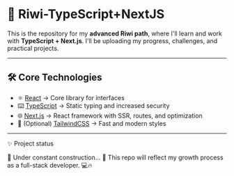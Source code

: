 # 🚀 Riwi-TypeScript+NextJS

This is the repository for my **advanced Riwi path**, where I'll learn and work with **TypeScript + Next.js**.
I'll be uploading my progress, challenges, and practical projects. 

---

## 🛠️ Core Technologies
- ⚛️ [React](https://react.dev/) → Core library for interfaces
- ⌨️ [TypeScript](https://www.typescriptlang.org/) → Static typing and increased security
- 🌐 [Next.js](https://nextjs.org/) → React framework with SSR, routes, and optimization
- 🎨 (Optional) [TailwindCSS](https://tailwindcss.com/) → Fast and modern styles

---
✨ Project status

📌 Under constant construction... 🚧
This repo will reflect my growth process as a full-stack developer. 💻🔥


